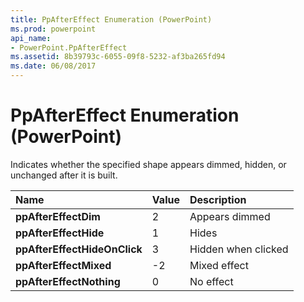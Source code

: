 ```yaml
---
title: PpAfterEffect Enumeration (PowerPoint)
ms.prod: powerpoint
api_name:
- PowerPoint.PpAfterEffect
ms.assetid: 8b39793c-6055-09f8-5232-af3ba265fd94
ms.date: 06/08/2017
---
```



# PpAfterEffect Enumeration (PowerPoint)

Indicates whether the specified shape appears dimmed, hidden, or unchanged after it is built.



|Name|Value|Description|
|:-----|:-----|:-----|
|**ppAfterEffectDim**|2|Appears dimmed|
|**ppAfterEffectHide**|1|Hides|
|**ppAfterEffectHideOnClick**|3|Hidden when clicked|
|**ppAfterEffectMixed**|-2|Mixed effect|
|**ppAfterEffectNothing**|0|No effect|

